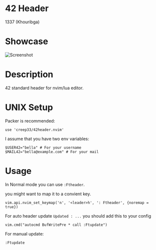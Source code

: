 # 42 Header
1337 (Khouribga)

# Showcase
![Screenshot](screen1.png)

# Description
42 standard header for nvim/lua editor.

# UNIX Setup
Packer is recommended:

```
use 'creep33/42header.nvim'
```

I assume that you have two env variables:

```
$USER42="bella" # For your username
$MAIL42="bella@example.com" # For your mail
```

# Usage
In Normal mode you can use `:Ftheader`.

you might want to map it to a convient key.

```
vim.api.nvim_set_keymap('n', '<leader>h', ': Ftheader', {noremap = true})
```

For auto header update `Updated : ...` you should add this to your config

```
vim.cmd("autocmd BufWritePre * call :Ftupdate")
```

For manual update:

```
:Ftupdate
```
